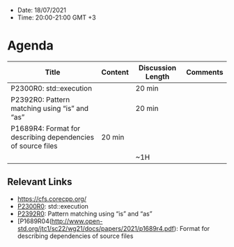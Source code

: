 * Date: 18/07/2021
* Time: 20:00-21:00 GMT +3

# Agenda

| Title                                         | Content     | Discussion Length | Comments       |
|-----------------------------------------------|-------------|-------------------|----------------|
| P2300R0: std::execution                       |             | 20 min            |                |   
| P2392R0: Pattern matching using “is” and “as” |             | 20 min            |                |
| P1689R4: Format for describing dependencies of source files | 20 min            |                |     
|                                               |             | ~1H               |                |

## Relevant Links
- https://cfs.corecpp.org/
- [P2300R0](http://www.open-std.org/jtc1/sc22/wg21/docs/papers/2021/p2300r0.html): std::execution
- [P2392R0](http://www.open-std.org/jtc1/sc22/wg21/docs/papers/2021/p2392r0.pdf): Pattern matching using “is” and “as”
- [P1689R04(http://www.open-std.org/jtc1/sc22/wg21/docs/papers/2021/p1689r4.pdf): Format for describing dependencies of source files

